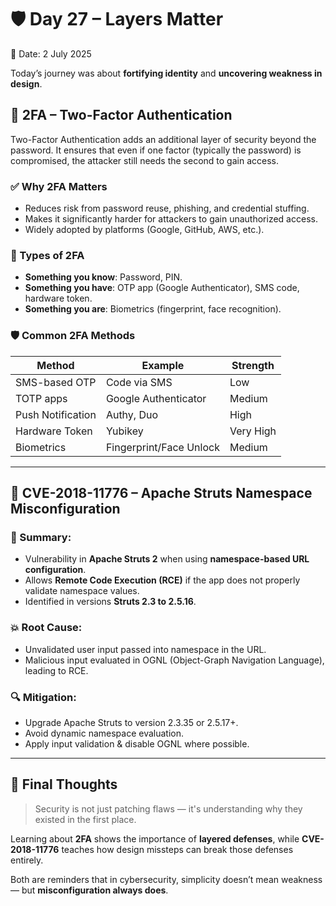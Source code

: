 # 🛡️ Day 27 – Layers Matter  
📅 Date: 2 July 2025

Today’s journey was about **fortifying identity** and **uncovering weakness in design**.

## 🔐 2FA – Two-Factor Authentication
Two-Factor Authentication adds an additional layer of security beyond the password. It ensures that even if one factor (typically the password) is compromised, the attacker still needs the second to gain access.

### ✅ Why 2FA Matters
- Reduces risk from password reuse, phishing, and credential stuffing.
- Makes it significantly harder for attackers to gain unauthorized access.
- Widely adopted by platforms (Google, GitHub, AWS, etc.).

### 🔄 Types of 2FA
- **Something you know**: Password, PIN.
- **Something you have**: OTP app (Google Authenticator), SMS code, hardware token.
- **Something you are**: Biometrics (fingerprint, face recognition).

### 🛡️ Common 2FA Methods
| Method               | Example                     | Strength   |
|----------------------|-----------------------------|------------|
| SMS-based OTP        | Code via SMS                | Low        |
| TOTP apps            | Google Authenticator        | Medium     |
| Push Notification    | Authy, Duo                  | High       |
| Hardware Token       | Yubikey                     | Very High  |
| Biometrics           | Fingerprint/Face Unlock     | Medium     |

---

## 🐛 CVE-2018-11776 – Apache Struts Namespace Misconfiguration

### 🧠 Summary:
- Vulnerability in **Apache Struts 2** when using **namespace-based URL configuration**.
- Allows **Remote Code Execution (RCE)** if the app does not properly validate namespace values.
- Identified in versions **Struts 2.3 to 2.5.16**.

### 💥 Root Cause:
- Unvalidated user input passed into namespace in the URL.
- Malicious input evaluated in OGNL (Object-Graph Navigation Language), leading to RCE.

### 🔍 Mitigation:
- Upgrade Apache Struts to version 2.3.35 or 2.5.17+.
- Avoid dynamic namespace evaluation.
- Apply input validation & disable OGNL where possible.

---

## 🧠 Final Thoughts

> Security is not just patching flaws — it's understanding why they existed in the first place.

Learning about **2FA** shows the importance of **layered defenses**, while **CVE-2018-11776** teaches how design missteps can break those defenses entirely.

Both are reminders that in cybersecurity, simplicity doesn’t mean weakness — but **misconfiguration always does**.